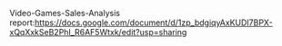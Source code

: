 Video-Games-Sales-Analysis report:https://docs.google.com/document/d/1zp_bdgiqyAxKUDI7BPX-xQqXxkSeB2PhI_R6AF5Wtxk/edit?usp=sharing
